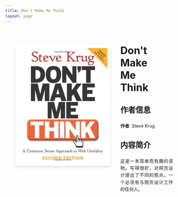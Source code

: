```yaml
---
title: Don't Make Me Think
layout: page
---
```

<div class="book-info">
  <div class="book-cover">
    <img src="https://raw.githubusercontent.com/binarycoder777/personal-pic/main/pic/20250225085609.png" alt="Don't Make Me Think">
  </div>
  <div class="book-details">
    <div class="book-title">
      <h1>Don't Make Me Think</h1>
      <a href="https://github.com/binarycoder777/perosonal-book/blob/main/book/Dont%20Make%20Me%20Think%20A%20Common%20Sense%20Approach%20to%20Web%20Usability%2C%202nd%20Edition%20(Steve%20Krug)%20.pdf" class="read-link">阅读</a>
    </div>
    <div class="author-info">
      <h2>作者信息</h2>
      <p><strong>作者</strong>: Steve Krug</p>
    </div>
    <div class="book-intro">
      <h2>内容简介</h2>
      <div class="intro-content">
        <p>这是一本简单而有趣的读物。写得很好，对网页设计提出了不同的观点。一个必须有与网页设计工作的任何人。</p>
      </div>
    </div>
  </div>
</div>

<style>
.book-info {
  display: flex;
  gap: 2rem;
  margin: 2rem 0;
  background-color: var(--vp-c-bg-soft);
  padding: 2rem;
  border-radius: 8px;
}

.book-cover img {
  max-width: 300px;
  height: auto;
  border-radius: 4px;
  box-shadow: 0 4px 8px rgba(0, 0, 0, 0.1);
}

.book-details {
  flex: 2;
}

.book-details h2 {
  margin-top: 0;
  color: var(--vp-c-text-1);
  font-size: 1.5rem;
  border-bottom: 2px solid var(--vp-c-divider);
  padding-bottom: 0.5rem;
  margin-bottom: 1rem;
}

.author-info {
  margin-bottom: 2rem;
}

.author-info p {
  margin: 0.5rem 0;
  color: var(--vp-c-text-2);
}

.intro-content {
  line-height: 1.6;
  color: var(--vp-c-text-2);
}

.intro-content p {
  margin: 1rem 0;
  text-align: justify;
}

@media (max-width: 768px) {
  .book-info {
    flex-direction: column;
    padding: 1rem;
  }

  .book-cover img {
    max-width: 100%;
  }
}

.book-title {
  display: flex;
  align-items: center;
  gap: 1rem;
  margin-bottom: 2rem;
}

.book-title h1 {
  margin: 0;
  color: var(--vp-c-text-1);
  font-size: 2rem;
}

.read-link {
  display: inline-block;
  padding: 0.5rem 1.5rem;
  background-color: var(--vp-c-brand);
  color: white;
  text-decoration: none;
  border-radius: 4px;
  transition: background-color 0.2s;
}

.read-link:hover {
  background-color: var(--vp-c-brand-dark);
}
</style>
